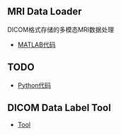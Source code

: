 ## MRI Data Loader

DICOM格式存储的多模态MRI数据处理

* [MATLAB代码](MATLAB/)

## TODO  

* [Python代码](Python/)  

## DICOM Data Label Tool  

* [Tool](DICOMLabel/)
